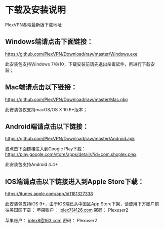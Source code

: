 # 下载及安装说明
PlexVPN各端最新版下载地址

## Windows端请点击下面链接：
https://github.com/PlexVPN/Download/raw/master/Windows.exe

此安装包支持Windows 7/8/10，下载安装前请先退出杀毒软件，再进行下载安装；

## Mac端请点击以下链接：
https://github.com/PlexVPN/Download/raw/master/Mac.pkg

此安装包仅支持macOS/OS X 10.9+版本；

## Android端请点击以下链接：
https://github.com/PlexVPN/Download/raw/master/Android.apk

或点击下面链接进入到Google Play下载：
https://play.google.com/store/apps/details?id=com.shoplex.plex

此安装包支持Android 4.4+

## IOS端请点击以下链接进入到Apple Store下载：
https://itunes.apple.com/app/id1181327338

此安装包支持iOS 9+，由于IOS端已从中国区App Store下架，请使用下方账户前往美国区下载：
苹果账户： iplex7@126.com 密码： Plexuser2

苹果账户： iplex8@163.com 密码： Plexuser2
